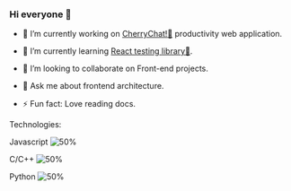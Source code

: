 ### Hi everyone 👋

- 🔭 I’m currently working on [CherryChat!:cherries:](https://cherrychat-taskmanager.herokuapp.com/) productivity web application.

   
- :octopus: I’m currently learning [React testing library:test_tube:](https://testing-library.com/docs/react-testing-library/intro).
- 👯 I’m looking to collaborate on Front-end projects.
- 💬 Ask me about frontend architecture.
- ⚡ Fun fact: Love reading docs.

Technologies:

Javascript  ![50%](https://progress-bar.dev/90)

C/C++       ![50%](https://progress-bar.dev/60)

Python      ![50%](https://progress-bar.dev/40)

